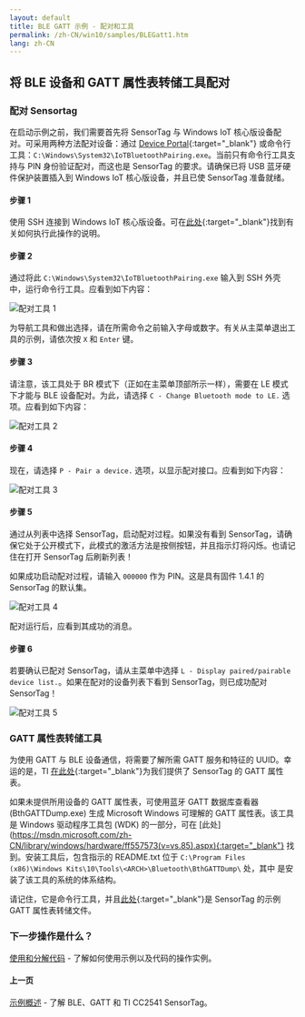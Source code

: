 ```yaml
---
layout: default
title: BLE GATT 示例 - 配对和工具
permalink: /zh-CN/win10/samples/BLEGatt1.htm
lang: zh-CN
---
```


## 将 BLE 设备和 GATT 属性表转储工具配对

### 配对 Sensortag
在启动示例之前，我们需要首先将 SensorTag 与 Windows IoT 核心版设备配对。可采用两种方法配对设备：通过 [Device Portal]({{site.baseurl}}/{{page.lang}}/win10/tools/DevicePortal.htm){:target="_blank"} 或命令行工具：`C:\Windows\System32\IoTBluetoothPairing.exe`。当前只有命令行工具支持与 PIN 身份验证配对，而这也是 SensorTag 的要求。请确保已将 USB 蓝牙硬件保护装置插入到 Windows IoT 核心版设备，并且已使 SensorTag 准备就绪。

#### 步骤 1
使用 SSH 连接到 Windows IoT 核心版设备。可在[此处]({{site.baseurl}}/{{page.lang}}/win10/samples/SSH.htm){:target="_blank"}找到有关如何执行此操作的说明。

#### 步骤 2
通过将此 `C:\Windows\System32\IoTBluetoothPairing.exe` 输入到 SSH 外壳中，运行命令行工具。应看到如下内容：

![配对工具 1]({{site.baseurl}}/images/BLEGatt/pairing1.png)

为导航工具和做出选择，请在所需命令之前输入字母或数字。有关从主菜单退出工具的示例，请依次按 `X` 和 `Enter` 键。

#### 步骤 3
请注意，该工具处于 BR 模式下（正如在主菜单顶部所示一样），需要在 LE 模式下才能与 BLE 设备配对。为此，请选择 `C - Change Bluetooth mode to LE.` 选项。应看到如下内容：

![配对工具 2]({{site.baseurl}}/images/BLEGatt/pairing2.png)

#### 步骤 4
现在，请选择 `P - Pair a device.` 选项，以显示配对接口。应看到如下内容：

![配对工具 3]({{site.baseurl}}/images/BLEGatt/pairing3.png)

#### 步骤 5
通过从列表中选择 SensorTag，启动配对过程。如果没有看到 SensorTag，请确保它处于公开模式下，此模式的激活方法是按侧按钮，并且指示灯将闪烁。也请记住在打开 SensorTag 后刷新列表！

如果成功启动配对过程，请输入 `000000` 作为 PIN。这是具有固件 1.4.1 的 SensorTag 的默认集。

![配对工具 4]({{site.baseurl}}/images/BLEGatt/pairing4.png)

配对运行后，应看到其成功的消息。

#### 步骤 6
若要确认已配对 SensorTag，请从主菜单中选择 `L - Display paired/pairable device list.`。如果在配对的设备列表下看到 SensorTag，则已成功配对 SensorTag！

![配对工具 5]({{site.baseurl}}/images/BLEGatt/pairing5.png)

### GATT 属性表转储工具
为使用 GATT 与 BLE 设备通信，将需要了解所需 GATT 服务和特征的 UUID。幸运的是，TI [在此处](http://processors.wiki.ti.com/images/a/a8/BLE_SensorTag_GATT_Server.pdf){:target="_blank"}为我们提供了 SensorTag 的 GATT 属性表。

如果未提供所用设备的 GATT 属性表，可使用蓝牙 GATT 数据库查看器 \(BthGATTDump.exe\) 生成 Microsoft Windows 可理解的 GATT 属性表。该工具是 Windows 驱动程序工具包 \(WDK\) 的一部分，可在 \[此处\]\(https://msdn.microsoft.com/zh-CN/library/windows/hardware/ff557573(v=vs.85).aspx){:target="_blank"} 找到。安装工具后，包含指示的 README.txt 位于 `C:\Program Files (x86)\Windows Kits\10\Tools\<ARCH>\Bluetooth\BthGATTDump\` 处，其中 <ARCH> 是安装了该工具的系统的体系结构。

请记住，它是命令行工具，并且[此处]({{site.baseurl}}/{{page.lang}}/win10/samples/BLEGattDump.htm){:target="_blank"}是 SensorTag 的示例 GATT 属性表转储文件。

### 下一步操作是什么？
[使用和分解代码]({{site.baseurl}}/{{page.lang}}/win10/samples/BLEGatt2.htm) - 了解如何使用示例以及代码的操作实例。

#### 上一页
[示例概述]({{site.baseurl}}/{{page.lang}}/win10/samples/BLEGatt.htm) - 了解 BLE、GATT 和 TI CC2541 SensorTag。
